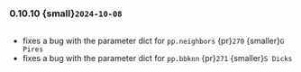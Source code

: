 ### 0.10.10 {small}`2024-10-08`

```{rubric} Bug fixes
```
* fixes a bug with the parameter dict for `pp.neighbors` {pr}`270` {smaller}`G Pires`
* fixes a bug with the parameter dict for `pp.bbknn` {pr}`271` {smaller}`S Dicks`
